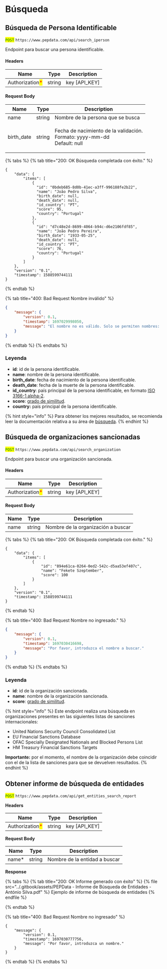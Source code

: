 # Búsqueda

## Búsqueda de Persona Identificable

<mark style="color:green;">`POST`</mark> `https://www.pepdata.com/api/search_iperson`

Endpoint para buscar una persona identificable.

#### Headers

| Name                                            | Type   | Description     |
| ----------------------------------------------- | ------ | --------------- |
| Authorization<mark style="color:red;">\*</mark> | string | key \[API\_KEY] |

#### Request Body

| Name        | Type   | Description                                                                           |
| ----------- | ------ | ------------------------------------------------------------------------------------- |
| name        | string | Nombre de la persona que se busca                                                     |
| birth\_date | string | <p>Fecha de nacimiento de la validación. <br>Formato: yyyy-mm-dd<br>Default: null</p> |

{% tabs %}
{% tab title="200: OK Búsqueda completada con éxito." %}
```
{
    "data": {
        "items": [
            {
              "id": "0bdeb685-8d0b-41ec-a3ff-996188fe2b22",
              "name": "João Pedro Silva",
              "birth_date": null,
              "death_date": null,
              "id_country": "PT",
              "score": 95,
              "country": "Portugal"
            },
            {
              "id": "d7c48e2d-8699-4064-b94c-d6e2106fdf85",
              "name": "João Pedro Pereira",
              "birth_date": "1933-05-25",
              "death_date": null,
              "id_country": "PT",
              "score": 76,
              "country": "Portugal"
            }
        ]
    },
    "version": "0.1",
    "timestamp": 1588599744111
}
```
{% endtab %}

{% tab title="400: Bad Request Nombre inválido" %}


```json
{
    "message": {
        "version": 0.1,
        "timestamp": 1697029998050,
        "message": "El nombre no es válido. Solo se permiten nombres:  • Solo con caracteres latinos, apóstrofes, espacios, puntos o guiones;"
    }
}
```
{% endtab %}
{% endtabs %}

### Leyenda

* **id**: id de la persona identificable.
* **name**: nombre de la persona identificable.
* **birth\_date**: fecha de nacimiento de la persona identificable.
* **death\_date**: fecha de la muerte de la persona identificable.
* **id\_country**: país principal de la persona identificable, en formato [ISO 3166-1 alpha-2](https://en.wikipedia.org/wiki/ISO\_3166-1\_alpha-2).
* **score**: [grado de similitud](../glossario/glossario-aplicacao.md#grau-de-semelhanca).
* **country:** país principal de la persona identificable.

{% hint style="info" %}
Para obtener los mejores resultados, se recomienda leer la documentación relativa a su área de [búsqueda](../a-aplicacao/pesquisa.md).
{% endhint %}

## Búsqueda de organizaciones sancionadas

<mark style="color:green;">`POST`</mark> `https://www.pepdata.com/api/search_organization`

Endpoint para buscar una organización sancionada.

#### Headers

| Name                                            | Type   | Description     |
| ----------------------------------------------- | ------ | --------------- |
| Authorization<mark style="color:red;">\*</mark> | string | key \[API\_KEY] |

#### Request Body

| Name | Type   | Description                        |
| ---- | ------ | ---------------------------------- |
| name | string | Nombre de la organización a buscar |

{% tabs %}
{% tab title="200: OK Búsqueda completada con éxito." %}
```
{
    "data": {
        "items": [
            {
                "id": "894e61ca-0264-0ed2-542c-d5aa53ef407c",
                "name": "Fekete Szeptember",
                "score": 100
            }
        ]
    },
    "version": "0.1",
    "timestamp": 1588599744111
}
```
{% endtab %}

{% tab title="400: Bad Request Nombre no ingresado." %}


```json
{
    "message": {
        "version": 0.1,
        "timestamp": 1697030416698,
        "message": "Por favor, introduzca el nombre a buscar."
    }
}
```
{% endtab %}
{% endtabs %}

### Leyenda

* **id**: id de la organización sancionada.
* **name**: nombre de la organización sancionada.
* **score**: [grado de similitud](../glossario/glossario-aplicacao.md#grau-de-semelhanca).

{% hint style="info" %}
Este endpoint realiza una búsqueda en organizaciones presentes en las siguientes listas de sanciones internacionales:

* United Nations Security Council Consolidated List
* EU Financial Sanctions Database
* OFAC Specially Designated Nationals and Blocked Persons List
* HM Treasury Financial Sanctions Targets

**Importante:** por el momento, el nombre de la organización debe coincidir con el de la lista de sanciones para que se devuelven resultados.
{% endhint %}

## Obtener informe de búsqueda de entidades

<mark style="color:green;">`POST`</mark> `https://www.pepdata.com/api/get_entities_search_report`

**Headers**

| Name                                            | Type   | Description     |
| ----------------------------------------------- | ------ | --------------- |
| Authorization<mark style="color:red;">\*</mark> | string | key \[API\_KEY] |

**Request Body**

| Name   | Type   | Description                   |
| ------ | ------ | ----------------------------- |
| name\* | string | Nombre de la entidad a buscar |

**Response**

{% tabs %}
{% tab title="200: OK Informe generado con éxito" %}
{% file src="../.gitbook/assets/PEPData - Informe de Búsqueda de Entidades - António Silva.pdf" %}
Ejemplo de informe de búsqueda de entidades
{% endfile %}


{% endtab %}

{% tab title="400: Bad Request Nombre no ingresado" %}
```
{
    "message": {
        "version": 0.1,
        "timestamp": 1697030777756,
        "message": "Por favor, introduzca un nombre."
    }
}
```
{% endtab %}
{% endtabs %}
